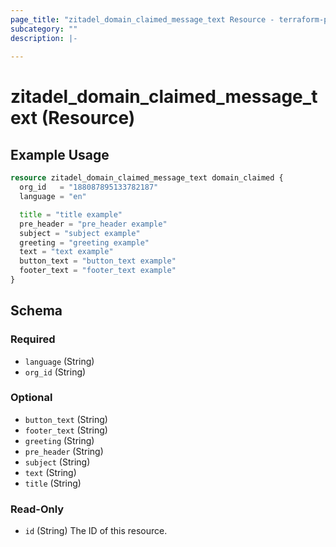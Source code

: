 ```yaml
---
page_title: "zitadel_domain_claimed_message_text Resource - terraform-provider-zitadel"
subcategory: ""
description: |-
  
---
```


# zitadel_domain_claimed_message_text (Resource)



## Example Usage

```terraform
resource zitadel_domain_claimed_message_text domain_claimed {
  org_id   = "188087895133782187"
  language = "en"

  title = "title example"
  pre_header = "pre_header example"
  subject = "subject example"
  greeting = "greeting example"
  text = "text example"
  button_text = "button_text example"
  footer_text = "footer_text example"
}
```

<!-- schema generated by tfplugindocs -->
## Schema

### Required

- `language` (String)
- `org_id` (String)

### Optional

- `button_text` (String)
- `footer_text` (String)
- `greeting` (String)
- `pre_header` (String)
- `subject` (String)
- `text` (String)
- `title` (String)

### Read-Only

- `id` (String) The ID of this resource.